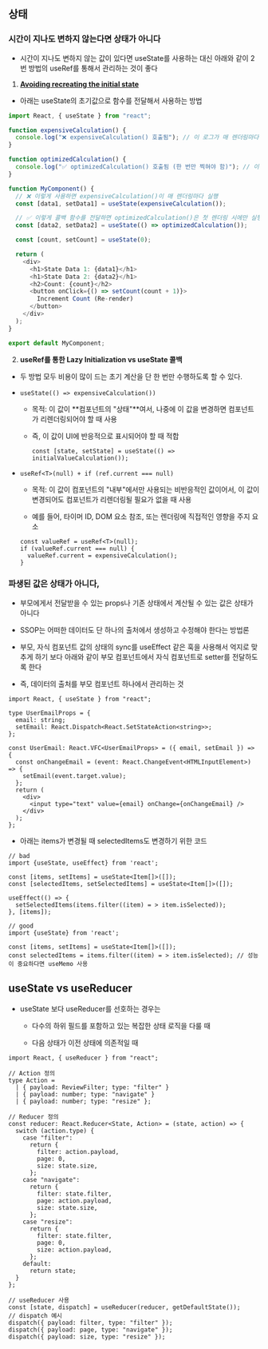 ## 상태

### 시간이 지나도 변하지 않는다면 상태가 아니다

- 시간이 지나도 변하지 않는 값이 있다면 useState를 사용하는 대신 아래와 같이 2번 방법의 useRef를 통해서 관리하는 것이 좋다

1.  **[Avoiding recreating the initial state](https://react.dev/reference/react/useState#avoiding-recreating-the-initial-state)**

- 아래는 useState의 초기값으로 함수를 전달해서 사용하는 방법

```ts
import React, { useState } from "react";

function expensiveCalculation() {
  console.log("❌ expensiveCalculation() 호출됨"); // 이 로그가 매 렌더링마다 찍힘
}

function optimizedCalculation() {
  console.log("✅ optimizedCalculation() 호출됨 (한 번만 찍혀야 함)"); // 이 로그가 한 번만 찍힘
}

function MyComponent() {
  // ❌ 이렇게 사용하면 expensiveCalculation()이 매 렌더링마다 실행
  const [data1, setData1] = useState(expensiveCalculation());

  // ✅ 이렇게 콜백 함수를 전달하면 optimizedCalculation()은 첫 렌더링 시에만 실행
  const [data2, setData2] = useState(() => optimizedCalculation());

  const [count, setCount] = useState(0);

  return (
    <div>
      <h1>State Data 1: {data1}</h1>
      <h1>State Data 2: {data2}</h1>
      <h2>Count: {count}</h2>
      <button onClick={() => setCount(count + 1)}>
        Increment Count (Re-render)
      </button>
    </div>
  );
}

export default MyComponent;
```

2. **useRef를 통한 Lazy Initialization vs useState 콜백**

- 두 방법 모두 비용이 많이 드는 초기 계산을 단 한 번만 수행하도록 할 수 있다.

- `useState(() => expensiveCalculation())`

  - 목적: 이 값이 **컴포넌트의 "상태"**여서, 나중에 이 값을 변경하면 컴포넌트가 리렌더링되어야 할 때 사용

  - 즉, 이 값이 UI에 반응적으로 표시되어야 할 때 적합

    ```tsx
    const [state, setState] = useState(() => initialValueCalculation());
    ```

- `useRef<T>(null) + if (ref.current === null)`

  - 목적: 이 값이 컴포넌트의 "내부"에서만 사용되는 비반응적인 값이어서, 이 값이 변경되어도 컴포넌트가 리렌더링될 필요가 없을 때 사용

  - 예를 들어, 타이머 ID, DOM 요소 참조, 또는 렌더링에 직접적인 영향을 주지 요소

  ```tsx
  const valueRef = useRef<T>(null);
  if (valueRef.current === null) {
    valueRef.current = expensiveCalculation();
  }
  ```

### 파생된 값은 상태가 아니다,

- 부모에게서 전달받을 수 있는 props나 기존 상태에서 계산될 수 있는 값은 상태가아니다

- SSOP는 어떠한 데이터도 단 하나의 출처에서 생성하고 수정해야 한다는 방법론

- 부모, 자식 컴포넌트 값의 상태의 sync를 useEffect 같은 훅을 사용해서 억지로 맞추게 하기 보다 아래와 같이 부모 컴포넌트에서 자식 컴포넌트로 setter를 전달하도록 한다

- 즉, 데이터의 출처를 부모 컴포넌트 하나에서 관리하는 것

```tsx
import React, { useState } from "react";

type UserEmailProps = {
  email: string;
  setEmail: React.Dispatch<React.SetStateAction<string>>;
};

const UserEmail: React.VFC<UserEmailProps> = ({ email, setEmail }) => {
  const onChangeEmail = (event: React.ChangeEvent<HTMLInputElement>) => {
    setEmail(event.target.value);
  };
  return (
    <div>
      <input type="text" value={email} onChange={onChangeEmail} />
    </div>
  );
};
```

- 아래는 items가 변경될 때 selectedItems도 변경하기 위한 코드

```tsx
// bad
import {useState, useEffect} from 'react';

const [items, setItems] = useState<Item[]>([]);
const [selectedItems, setSelectedItems] = useState<Item[]>([]);

useEffect(() => {
  setSelectedItems(items.filter((item) = > item.isSelected));
}, [items]);

// good
import {useState} from 'react';

const [items, setItems] = useState<Item[]>([]);
const selectedItems = items.filter((item) = > item.isSelected); // 성능이 중요하다면 useMemo 사용
```

## useState vs useReducer

- useState 보다 useReducer를 선호하는 경우는

  - 다수의 하위 필드를 포함하고 있는 복잡한 상태 로직을 다룰 때

  - 다음 상태가 이전 상태에 의존적일 때

```tsx
import React, { useReducer } from "react";

// Action 정의
type Action =
  | { payload: ReviewFilter; type: "filter" }
  | { payload: number; type: "navigate" }
  | { payload: number; type: "resize" };

// Reducer 정의
const reducer: React.Reducer<State, Action> = (state, action) => {
  switch (action.type) {
    case "filter":
      return {
        filter: action.payload,
        page: 0,
        size: state.size,
      };
    case "navigate":
      return {
        filter: state.filter,
        page: action.payload,
        size: state.size,
      };
    case "resize":
      return {
        filter: state.filter,
        page: 0,
        size: action.payload,
      };
    default:
      return state;
  }
};

// useReducer 사용
const [state, dispatch] = useReducer(reducer, getDefaultState());
// dispatch 예시
dispatch({ payload: filter, type: "filter" });
dispatch({ payload: page, type: "navigate" });
dispatch({ payload: size, type: "resize" });
```
